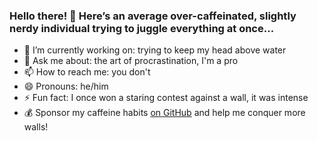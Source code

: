 ### Hello there! 👋 Here’s an average over-caffeinated, slightly nerdy individual trying to juggle everything at once...

- 🔭 I’m currently working on: trying to keep my head above water
- 💬 Ask me about: the art of procrastination, I'm a pro
- 📫 How to reach me: you don't 
- 😄 Pronouns: he/him 
- ⚡ Fun fact: I once won a staring contest against a wall, it was intense
- 💰 Sponsor my caffeine habits [on GitHub](https://github.com/sponsors/flavioaiello) and help me conquer more walls!
